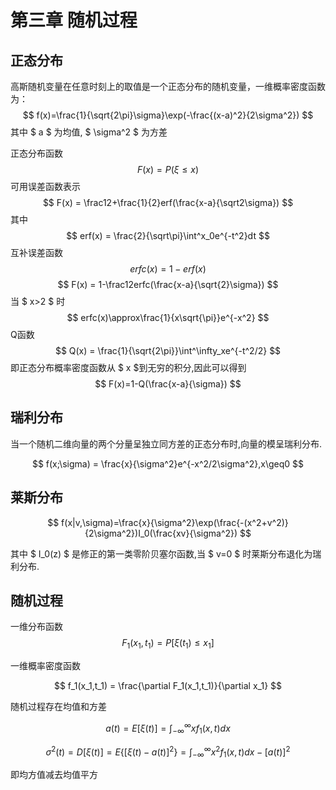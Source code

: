 # 第三章 随机过程

## 正态分布

高斯随机变量在任意时刻上的取值是一个正态分布的随机变量，一维概率密度函数为：
$$ f(x)=\frac{1}{\sqrt{2\pi}\sigma}\exp(-\frac{(x-a)^2}{2\sigma^2}) $$
其中 $ a $ 为均值, $ \sigma^2 $ 为方差

正态分布函数
$$ F(x)=P(\xi\leq x) $$
可用误差函数表示
$$ F(x) = \frac12+\frac{1}{2}erf(\frac{x-a}{\sqrt2\sigma}) $$
其中
$$ erf(x) = \frac{2}{\sqrt\pi}\int^x_0e^{-t^2}dt $$
互补误差函数
$$ erfc(x) = 1-erf(x) $$
$$ F(x) =  1-\frac12erfc(\frac{x-a}{\sqrt{2}\sigma}) $$
当 $ x>2 $ 时
$$ erfc(x)\approx\frac{1}{x\sqrt{\pi}}e^{-x^2} $$
Q函数
$$ Q(x) = \frac{1}{\sqrt{2\pi}}\int^\infty_xe^{-t^2/2} $$
即正态分布概率密度函数从 $ x $到无穷的积分,因此可以得到
$$ F(x)=1-Q(\frac{x-a}{\sigma}) $$ 

## 瑞利分布

当一个随机二维向量的两个分量呈独立同方差的正态分布时,向量的模呈瑞利分布.

$$ f(x;\sigma) = \frac{x}{\sigma^2}e^{-x^2/2\sigma^2},x\geq0 $$

## 莱斯分布

$$ f(x|v,\sigma)=\frac{x}{\sigma^2}\exp(\frac{-(x^2+v^2)}{2\sigma^2})I_0(\frac{xv}{\sigma^2}) $$

其中 $ I_0(z) $ 是修正的第一类零阶贝塞尔函数,当 $ v=0 $ 时莱斯分布退化为瑞利分布.

## 随机过程

一维分布函数
$$ F_1(x_1,t_1) = P[\xi(t_1)\leq x_1] $$

一维概率密度函数

$$ f_1(x_1,t_1) = \frac{\partial F_1(x_1,t_1)}{\partial x_1} $$

随机过程存在均值和方差

$$ a(t)=E[\xi(t)] = \int^\infty_{-\infty} xf_1(x,t)dx $$

$$ \sigma^2(t)=D[\xi(t)] = E\{[\xi(t)-a(t)]^2\} = \int^\infty_{-\infty}x^2f_1(x,t)dx - [a(t)]^2 $$

即均方值减去均值平方
